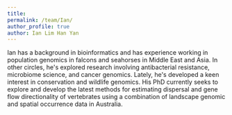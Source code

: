 ```yaml
---
title:
permalink: /team/Ian/
author_profile: true
author: Ian Lim Han Yan
---
```


Ian has a background in bioinformatics and has experience working in population genomics in falcons and seahorses in Middle East and Asia. In other circles, he's explored research involving antibacterial resistance, microbiome science, and cancer genomics. Lately, he's developed a keen interest in conservation and wildlife genomics. His PhD currently seeks to explore and develop the latest methods for estimating dispersal and gene flow directionality of vertebrates using a combination of landscape genomic and spatial occurrence data in Australia.